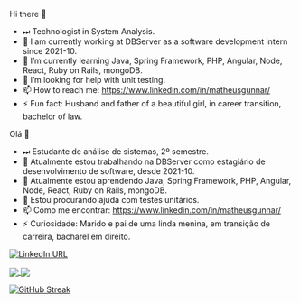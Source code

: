 

Hi there 👋 
- ⏭ Technologist in System Analysis.
- 🔭 I am currently working at DBServer as a software development intern since 2021-10.
- 🌱 I’m currently learning Java, Spring Framework, PHP, Angular, Node, React, Ruby on Rails, mongoDB.
- 🤔 I’m looking for help with unit testing.
- 📫 How to reach me: https://www.linkedin.com/in/matheusgunnar/
- ⚡ Fun fact: Husband and father of a beautiful girl, in career transition, bachelor of law.
    
Olá 👋  
- ⏭ Estudante de análise de sistemas, 2º semestre.
- 🔭 Atualmente estou trabalhando na DBServer como estagiário de desenvolvimento de software, desde 2021-10.
- 🌱 Atualmente estou aprendendo Java, Spring Framework, PHP, Angular, Node, React, Ruby on Rails, mongoDB.
- 🤔 Estou procurando ajuda com testes unitários.
- 📫 Como me encontrar: https://www.linkedin.com/in/matheusgunnar/
- ⚡ Curiosidade: Marido e pai de uma linda menina, em transição de carreira, bacharel em direito.


[![LinkedIn URL](https://img.shields.io/static/v1?color=red&label=linkedin&logo=linkedin&logoColor=white&style=for-the-badge&message=Connect)](https://www.linkedin.com/in/matheusgunnar/)


<a href="https://github.com/mgunnar/">
  <img align="center" src="https://github-readme-stats.vercel.app/api/top-langs/?username=mgunnar&layout=compact&theme=radical&hide_border=true" />
</a>

<a href="https://github.com/mgunnar/">
  <img align="center" src="https://github-readme-stats.vercel.app/api?username=mgunnar&count_private=true&show_icons=true&theme=radical&hide_border=true" />
</a> 


[![GitHub Streak](http://github-readme-streak-stats.herokuapp.com?user=mgunnar&theme=highcontrast&hide_border=true&date_format=M%20j%5B%2C%20Y%5D&ring=DD3208&stroke=DD2727&sideNums=67DD49)](https://git.io/streak-stats)

